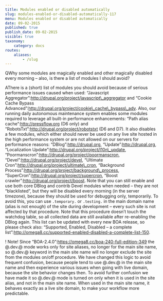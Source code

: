 ```yaml
---
title: Modules enabled or disabled automatically
slug: modules-enabled-or-disabled-automatically-117
menu: Modules enabled or disabled automatically
date: 09-02-2015
published: true
publish_date: 09-02-2015
visible: true
taxonomy:
    category: docs
routes:
    aliases:
        - /slug
---
```


<a name="debug-q"></a>

QWhy some modules are magically enabled and other magically disabled every morning – also, is there a list of modules I should avoid?

<a name="debug-a"></a>

AThere is a (short) list of modules you should avoid because of serious performance issues caused when used: “Javascript Aggregator”:http://drupal.org/project/javascript\_aggregator and “Cookie Cache Bypass Advanced”:http://drupal.org/project/cookie\_cache\_bypass\_adv. Also, our running daily autonomous maintenance system enables some modules required to leverage all built-in performance enhancements: “Path alias cache”:http://pressflow.org (D6 only) and “RobotsTxt”:http://drupal.org/project/robotstxt (D6 and D7). It also disables a few modules, which either should never be used on any live site hosted in the high performance system or are not allowed on our servers for performance reasons: “DBlog”:http://drupal.org, “Update”:http://drupal.org, “Localization Update”:http://drupal.org/project/l10n\_update, “Poormanscron”:http://drupal.org/project/poormanscron, “Devel”:http://drupal.org/project/devel, “Ultimate Cron”:http://drupal.org/project/ultimate\_cron, “Background Process”:http://drupal.org/project/background\_process, “SuperCron”:http://drupal.org/project/supercron, “Boost crawler”:http://drupal.org/project/boost. Note that you can still enable and use both core DBlog and contrib Devel modules when needed – they are not “blacklisted”, but they will be disabled every morning (in the server timezone), because they should be used for debugging only, temporarily. To avoid this, you can use `.temporary.` or `.testing.` in the main domain name (alias is not enough) of the site during development – every such site is not affected by that procedure. Note that this procedure doesn’t touch the watchdog table, so all collected data are still available after re-enabling the DBlog again. This list can be updated with every new BOA release, so please check also: “Supported, Enabled, Disabled – a complete list”:http://omega8.cc/supported-enabled-disabled-a-complete-list-150.

 ! Note! Since “BOA-2.4.0”:https://omega8.cc/boa-240-full-edition-349 the @.dev.@ mode works only for site aliases, no longer for the main site name, so @.dev.@ keyword in the main site name will no longer exclude the site from the modules on/off procedure. We have changed this logic to avoid frequent confusion, because people tend to use @.dev.@ in the main site name and then experience various issues when going with live domain, because the site behavior changes then. To avoid further confusion we have made it so @.dev.@ mode is turned on only when it is used in the site alias, and not in the main site name. When used in the main site name, it behaves exactly as a live site domain, to make your workflow more predictable.